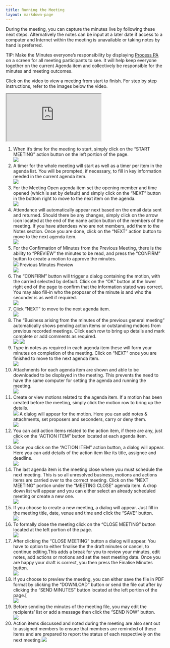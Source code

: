 ```yaml
---
title: Running the Meeting
layout: markdown-page
---
```

During the meeting, you can capture the minutes live by following these next steps. Alternatively the notes can be input at a later date if access to a computer and Internet within the meeting is unavailable or taking notes by hand is preferred. 

TIP: Make the Minutes everyone’s responsibility by displaying <a href="{{ site.url }}" target="_blank">Process PA</a> on a screen for all meeting participants to see. It will help keep everyone together on the current Agenda item and collectively be responsible for the minutes and meeting outcomes. 

Click on the video to view a meeting from start to finish. For step by step instructions, refer to the images below the video.
<div class="container my-5">
    <div class="embed-responsive embed-responsive-16by9">
        <iframe class="embed-responsive-item" src="https://www.youtube.com/embed/Co-3VQzzJxo" allowfullscreen></iframe>
    </div>
</div>

  1. When it’s time for the meeting to start, simply click on the “START MEETING” action button on the left portion of the page.  
    <img class="img-fluid" src="/content/pages/help/clip_image002-3.jpg" />
  2. A timer for the whole meeting will start as well as a timer per item in the agenda list. You will be prompted, if necessary, to fill in key information needed in the current agenda item.  
    <img class="img-fluid" src="/content/pages/help/clip_image004_thumb-3.jpg" />
  3. For the Meeting Open agenda item set the opening member and time opened (which is set by default) and simply click on the “NEXT” button in the bottom right to move to the next item on the agenda.  
    <img class="img-fluid" src="/content/pages/help/clip_image006_thumb-3.jpg" />
  4. Attendance will automatically appear next based on the email data sent and returned. Should there be any changes, simply click on the arrow icon located at the end of the name action button of the members of the meeting. If you have attendees who are not members, add them to the Notes section. Once you are done, click on the “NEXT” action button to move to the next agenda item.  
    <img class="img-fluid" src="/content/pages/help/clip_image008-1.jpg" />
  5. For the Confirmation of Minutes from the Previous Meeting, there is the ability to “PREVIEW” the minutes to be read, and press the “CONFIRM” button to create a motion to approve the minutes.  
    <img class="img-fluid" src="/content/pages/help/clip_image010-1.jpg" />
    Previous Minutes Preview  
    <img class="img-fluid" src="/content/pages/help/clip_image012_thumb-1.jpg" />
  6. The “CONFIRM” button will trigger a dialog containing the motion, with the carried selected by default. Click on the “OK” button at the lower right end of the page to confirm that the information stated was correct. You may also fill-in who the proposer of the minute is and who the seconder is as well if required.  
    <img class="img-fluid" src="/content/pages/help/clip_image014.jpg" />
  7. Click “NEXT” to move to the next agenda item.  
    <img class="img-fluid" src="/content/pages/help/clip_image016.jpg" />
  8. The “Business arising from the minutes of the previous general meeting” automatically shows pending action items or outstanding motions from previous recorded meetings. Click each row to bring up details and mark complete or add comments as required.  
    <img class="img-fluid" src="/content/pages/help/clip_image018_thumb.jpg" />
    <img class="img-fluid" src="/content/pages/help/clip_image020_thumb.jpg" />
  9. Type in notes as required in each agenda item these will form your minutes on completion of the meeting. Click on “NEXT” once you are finished to move to the next agenda item.  
    <img class="img-fluid" src="/content/pages/help/clip_image022_thumb.jpg" />
 10. Attachments for each agenda item are shown and able to be downloaded to be displayed in the meeting. This prevents the need to have the same computer for setting the agenda and running the meeting.  
    <img class="img-fluid" src="/content/pages/help/clip_image024_thumb.jpg" />
 11. Create or view motions related to the agenda item. If a motion has been created before the meeting, simply click the motion row to bring up the details.  
    <img class="img-fluid" src="/content/pages/help/clip_image026_thumb.jpg" />
    A dialog will appear for the motion. Here you can add notes & attachments, set proposers and seconders, carry or deny them.  
    <img class="img-fluid" src="/content/pages/help/clip_image028_thumb.jpg" />
 12. You can add action items related to the action item, if there are any, just click on the “ACTION ITEM” button located at each agenda item.  
    <img class="img-fluid" src="/content/pages/help/clip_image030_thumb.jpg" />
 13. Once you click on the “ACTION ITEM” action button, a dialog will appear. Here you can add details of the action item like its title, assignee and deadline.  
    <img class="img-fluid" src="/content/pages/help/clip_image032_thumb.jpg" />
 14. The last agenda item is the meeting close where you must schedule the next meeting. This is so all unresolved business, motions and actions items are carried over to the correct meeting. Click on the “NEXT MEETING” portion under the “MEETING CLOSE” agenda item. A drop down list will appear and you can either select an already scheduled meeting or create a new one.  
    <img class="img-fluid" src="/content/pages/help/clip_image034_thumb.jpg" />
 15. If you choose to create a new meeting, a dialog will appear. Just fill in the meeting title, date, venue and time and click the “SAVE” button.   
    <img class="img-fluid" src="/content/pages/help/clip_image036_thumb.jpg" />
 16. To formally close the meeting click on the “CLOSE MEETING” button located at the left portion of the page.  
    <img class="img-fluid" src="/content/pages/help/clip_close-meeting_thumb.png" />
 17. After clicking the “CLOSE MEETING” button a dialog will appear. You have to option to either finalise the the draft minutes or cancel, to continue editing.This adds a break for you to review your minutes, edit notes, add actions or motions and set the next meeting date. Once you are happy your draft is correct, you then press the Finalise Minutes button.  
    <img class="img-fluid" src="/content/pages/help/clip__thumb.jpg" />
 18. If you choose to preview the meeting, you can either save the file in PDF format by clicking the “DOWNLOAD” button or send the file out after by clicking the “SEND MINUTES” button located at the left portion of the page.[  
    <img class="img-fluid" src="/content/pages/help/clip_image042_thumb.jpg" />
 19. Before sending the minutes of the meeting file, you may edit the recipients’ list or add a message then click the “SEND NOW” button.  
    <img class="img-fluid" src="/content/pages/help/clip_image044_thumb.jpg" />
 20. Action items discussed and noted during the meeting are also sent out to assigned members to ensure that members are reminded of these items and are prepared to report the status of each respectively on the next meeting.<img class="img-fluid" src="/content/pages/help/clip_image046_thumb.jpg" />
